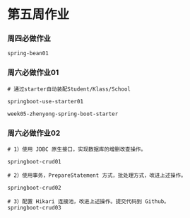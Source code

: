 # 第五周作业

### 周四必做作业
```
spring-bean01
```

### 周六必做作业01
```
# 通过starter自动装配Student/Klass/School

springboot-use-starter01

week05-zhenyong-spring-boot-starter
```

### 周六必做作业02
```
# 1）使用 JDBC 原生接口，实现数据库的增删改查操作。

springboot-crud01

# 2）使用事务，PrepareStatement 方式，批处理方式，改进上述操作。

springboot-crud02

# 3）配置 Hikari 连接池，改进上述操作。提交代码到 Github。
springboot-crud03
```
